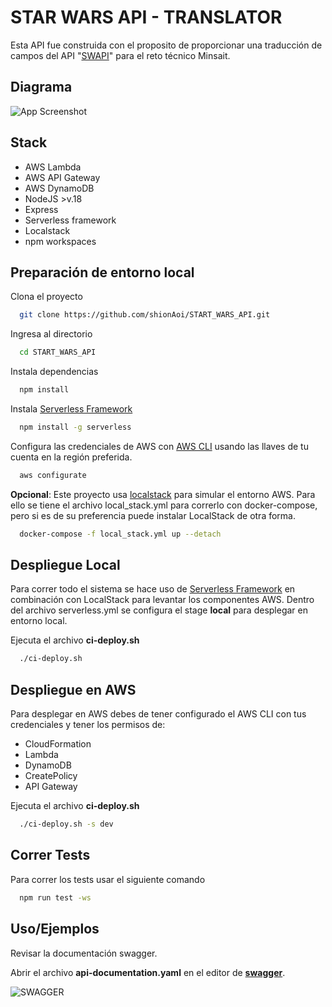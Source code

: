 
# STAR WARS API - TRANSLATOR

Esta API fue construida con el proposito de proporcionar una traducción de campos del API "[SWAPI](https://swapi.py4e.com/documentation#intro)" para el reto técnico Minsait.


## Diagrama

![App Screenshot](https://onedrive.live.com/embed?resid=28A93C7B86FBFCFB%217221&authkey=%21AIDNr9jsUGeXbbw&width=761&height=561)


## Stack

* AWS Lambda
* AWS API Gateway
* AWS DynamoDB
* NodeJS >v.18
* Express
* Serverless framework
* Localstack
* npm workspaces


## Preparación de entorno local

Clona el proyecto

```bash
  git clone https://github.com/shionAoi/START_WARS_API.git
```

Ingresa al directorio

```bash
  cd START_WARS_API
```

Instala dependencias

```bash
  npm install
```

Instala [Serverless Framework](https://www.serverless.com/framework/docs/getting-started)

```bash
  npm install -g serverless
```

Configura las credenciales de AWS con [AWS CLI](https://docs.aws.amazon.com/cli/latest/userguide/getting-started-install.html#cliv2-linux-install) usando las llaves de tu cuenta en la región preferida.

```bash
  aws configurate
```


**Opcional**: Este proyecto usa [localstack](https://docs.localstack.cloud/getting-started/installation/) para simular el entorno AWS. Para ello se tiene el archivo local_stack.yml para correrlo con docker-compose, pero si es de su preferencia puede instalar LocalStack de otra forma.

```bash
  docker-compose -f local_stack.yml up --detach
```


## Despliegue Local

Para correr todo el sistema se hace uso de [Serverless Framework](https://www.serverless.com/framework/docs/getting-started) en combinación con LocalStack para levantar los componentes AWS. Dentro del archivo serverless.yml se configura el stage **local** para desplegar en entorno local.

Ejecuta el archivo **ci-deploy.sh**
```bash
  ./ci-deploy.sh
```



## Despliegue en AWS

Para desplegar en AWS debes de tener configurado el AWS CLI con tus credenciales y tener los permisos de:

* CloudFormation
* Lambda
* DynamoDB
* CreatePolicy
* API Gateway

Ejecuta el archivo **ci-deploy.sh**
```bash
  ./ci-deploy.sh -s dev
```


## Correr Tests

Para correr los tests usar el siguiente comando

```bash
  npm run test -ws
```


## Uso/Ejemplos

Revisar la documentación swagger.

Abrir el archivo **api-documentation.yaml** en el editor de [**swagger**](https://editor.swagger.io/?_gl=1*1df9vmh*_gcl_au*NzQ5NjY0NjgzLjE3MDk1MjM1MTM.&_ga=2.42523365.1199196935.1709523512-678388211.1709523512).

![SWAGGER](https://onedrive.live.com/embed?resid=28A93C7B86FBFCFB%217219&authkey=%21AErPNC9yfY5s3Xo&width=1614&height=517)




